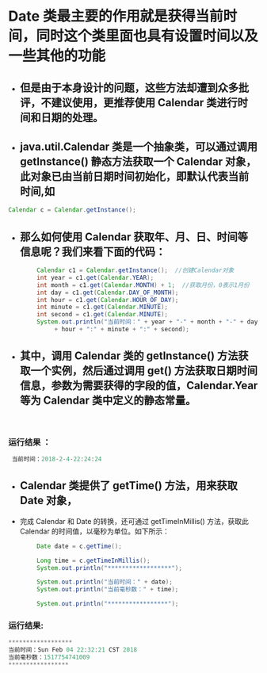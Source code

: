 # Date 类最主要的作用就是获得当前时间，同时这个类里面也具有设置时间以及一些其他的功能

+ ## 但是由于本身设计的问题，这些方法却遭到众多批评，不建议使用，更推荐使用 Calendar 类进行时间和日期的处理。

+ ## java.util.Calendar 类是一个抽象类，可以通过调用 getInstance() 静态方法获取一个 Calendar 对象，此对象已由当前日期时间初始化，即默认代表当前时间,如

```jaVa
Calendar c = Calendar.getInstance();
```

+ ## 那么如何使用 Calendar 获取年、月、日、时间等信息呢？我们来看下面的代码：

```java
        Calendar c1 = Calendar.getInstance();  //创建Calendar对象
        int year = c1.get(Calendar.YEAR);
        int month = c1.get(Calendar.MONTH) + 1;  //获取月份，0表示1月份
        int day = c1.get(Calendar.DAY_OF_MONTH);
        int hour = c1.get(Calendar.HOUR_OF_DAY);
        int minute = c1.get(Calendar.MINUTE);
        int second = c1.get(Calendar.MINUTE);
        System.out.println("当前时间：" + year + "-" + month + "-" + day + "-"
             + hour + ":" + minute + ":" + second);
```

+ ## 其中，调用 Calendar 类的 getInstance() 方法获取一个实例，然后通过调用 get() 方法获取日期时间信息，参数为需要获得的字段的值，Calendar.Year 等为 Calendar 类中定义的静态常量。
 
 ### 运行结果 ：

```java
 当前时间：2018-2-4-22:24:24
```

+ ## Calendar 类提供了 getTime() 方法，用来获取 Date 对象， 

+ 完成 Calendar 和 Date 的转换，还可通过 getTimeInMillis() 方法，获取此 Calendar 的时间值，以毫秒为单位。如下所示：

```java
        Date date = c.getTime();

        Long time = c.getTimeInMillis();
        System.out.println("******************");

        System.out.println("当前时间：" + date);
        System.out.println("当前毫秒数：" + time);

        System.out.println("*****************");
```

### 运行结果:

```java
******************
当前时间：Sun Feb 04 22:32:21 CST 2018
当前毫秒数：1517754741009
*****************
```
